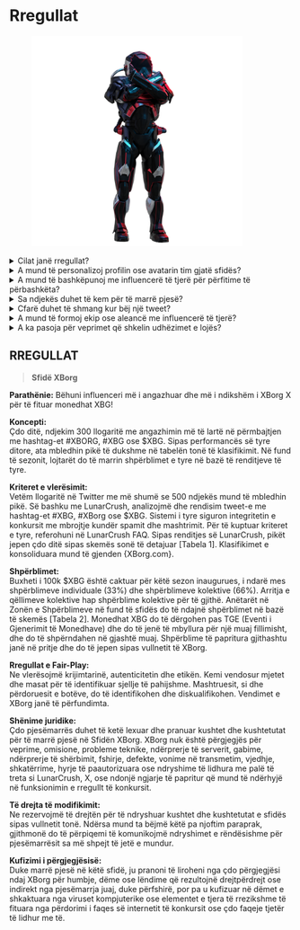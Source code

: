 # Rregullat

<figure><img src="../../.gitbook/assets/Prometheus.png" alt="" width="375"><figcaption></figcaption></figure>

<details>

<summary>Cilat janë rregullat?</summary>

Ju lutemi [skrolloni poshtë](rules-test.md#rules). Ju lutemi të vini re se ato plotësohen nga Kushtet dhe Kushtetutat që çdo pjesëmarrës pranon.

</details>

<details>

<summary>A mund të personalizoj profilin ose avatarin tim gjatë sfidës?</summary>

Personalizimi i profilin ose avatarit tuaj në XBorg.gg ose Twitter gjatë lojës nuk ndikon në të dhënat e mbledhura përmes LunarCrush. Të dhënat lidhen me emrin tuaj në Twitter dhe jo me imazhin e profilin tuaj.

</details>

<details>

<summary>A mund të bashkëpunoj me influencerë të tjerë për përfitime të përbashkëta?</summary>

Absolutisht, angazhimi në bashkëpunime me influencerë të tjerë mund të rrisë ndjeshëm angazhimin e tweet-ave tuaja dhe të amplifikojë dukshmërinë e projektit tonë. Derisa këto bashkëpunime respektojnë udhëzimet, ato inkurajohen.

</details>

<details>

<summary>Sa ndjekës duhet të kem për të marrë pjesë?</summary>

Sfidë është e hapur për të gjithë, por pikët tuaja do të numërohen vetëm nëse keni të paktën 500 ndjekë në Twitter.

</details>

<details>

<summary>Cfarë duhet të shmang kur bëj një tweet?</summary>

Disa faktorë merren në konsideratë për të identifikuar spam: Fjalë të përsëritura, hashtag-e të padobishme dhe terma të ndaluar si "Giveaways", "Airdrops" dhe "Sweepstakes". Për më shumë informacion, vizitoni: [https://lunarcrush.com/faq/how-does-lunarcrush-recognize-spam](https://lunarcrush.com/faq/how-does-lunarcrush-recognize-spam)

</details>

<details>

<summary>A mund të formoj ekip ose aleancë me influencerë të tjerë?</summary>

Absolutisht, angazhimi në bashkëpunime me influencerë të tjerë mund të rrisë ndjeshëm angazhimin e tweet-ave tuaja dhe të amplifikojë dukshmërinë e projektit tonë. Derisa këto bashkëpunime respektojnë udhëzimet, ato inkurajohen.

</details>

<details>

<summary>A ka pasoja për veprimet që shkelin udhëzimet e lojës?</summary>

LunarCrush ka sisteme të automatizuara për të zbuluar lloje të ndryshme të sjelljes së gabuar. Pas zbulimit, LunarCrush nuk do t'ju njohë më si influencer, duke rezultuar në ndalimin e mbledhjes së pikave. Nëse është e nevojshme, ju gjithashtu mund të përballesh me diskualifikim nga konkursi, duke humbur kualifikimin për të pretenduar shpërblime.

</details>



## **RREGULLAT**

> **Sfidë XBorg**

**Parathënie:** Bëhuni influenceri më i angazhuar dhe më i ndikshëm i XBorg X për të fituar monedhat XBG!&#x20;

**Koncepti:** \
Çdo ditë, ndjekim 300 llogaritë me angazhimin më të lartë në përmbajtjen me hashtag-et #XBORG, #XBG ose $XBG. Sipas performancës së tyre ditore, ata mbledhin pikë të dukshme në tabelën tonë të klasifikimit. Në fund të sezonit, lojtarët do të marrin shpërblimet e tyre në bazë të renditjeve të tyre.&#x20;

**Kriteret e vlerësimit:** \
Vetëm llogaritë në Twitter me më shumë se 500 ndjekës mund të mbledhin pikë. Së bashku me LunarCrush, analizojmë dhe rendisim tweet-e me hashtag-et #XBG, #XBorg ose $XBG. Sistemi i tyre siguron integritetin e konkursit me mbrojtje kundër spamit dhe mashtrimit. Për të kuptuar kriteret e tyre, referohuni në LunarCrush FAQ. Sipas renditjes së LunarCrush, pikët jepen çdo ditë sipas skemës sonë të detajuar \[Tabela 1]. Klasifikimet e konsoliduara mund të gjenden {XBorg.com}.&#x20;

**Shpërblimet:** \
Buxheti i 100k $XBG është caktuar për këtë sezon inaugurues, i ndarë mes shpërblimeve individuale (33%) dhe shpërblimeve kolektive (66%). Arritja e qëllimeve kolektive hap shpërblime kolektive për të gjithë. Anëtarët në Zonën e Shpërblimeve në fund të sfidës do të ndajnë shpërblimet në bazë të skemës \[Tabela 2]. Monedhat XBG do të dërgohen pas TGE (Eventi i Gjenerimit të Monedhave) dhe do të jenë të mbyllura për një muaj fillimisht, dhe do të shpërndahen në gjashtë muaj. Shpërblime të papritura gjithashtu janë në pritje dhe do të jepen sipas vullnetit të XBorg.&#x20;

**Rregullat e Fair-Play:** \
Ne vlerësojmë krijimtarinë, autenticitetin dhe etikën. Kemi vendosur mjetet dhe masat për të identifikuar sjellje të pahijshme. Mashtruesit, si dhe përdoruesit e botëve, do të identifikohen dhe diskualifikohen. Vendimet e XBorg janë të përfundimta.&#x20;

**Shënime juridike:** \
Çdo pjesëmarrës duhet të ketë lexuar dhe pranuar kushtet dhe kushtetutat për të marrë pjesë në Sfidën XBorg. XBorg nuk është përgjegjës për veprime, omisione, probleme teknike, ndërprerje të serverit, gabime, ndërprerje të shërbimit, fshirje, defekte, vonime në transmetim, vjedhje, shkatërrime, hyrje të paautorizuara ose ndryshime të lidhura me palë të treta si LunarCrush, X, ose ndonjë ngjarje të papritur që mund të ndërhyjë në funksionimin e rregullt të konkursit.&#x20;

**Të drejta të modifikimit:** \
Ne rezervojmë të drejtën për të ndryshuar kushtet dhe kushtetutat e sfidës sipas vullnetit tonë. Ndërsa mund ta bëjmë këtë pa njoftim paraprak, gjithmonë do të përpiqemi të komunikojmë ndryshimet e rëndësishme për pjesëmarrësit sa më shpejt të jetë e mundur.&#x20;

**Kufizimi i përgjegjësisë:** \
Duke marrë pjesë në këtë sfidë, ju pranoni të liroheni nga çdo përgjegjësi ndaj XBorg për humbje, dëme ose lëndime që rezultojnë drejtpërdrejt ose indirekt nga pjesëmarrja juaj, duke përfshirë, por pa u kufizuar në dëmet e shkaktuara nga viruset kompjuterike ose elementet e tjera të rrezikshme të fituara nga përdorimi i faqes së internetit të konkursit ose çdo faqeje tjetër të lidhur me të.